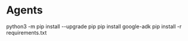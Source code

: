 # Agents
python3 -m pip install --upgrade pip
pip install google-adk
pip install -r requirements.txt